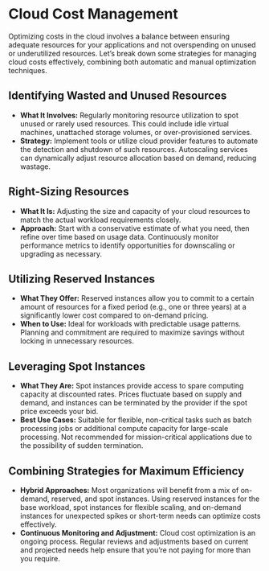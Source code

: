 # Cloud Cost Management

Optimizing costs in the cloud involves a balance between ensuring adequate resources for your applications and not overspending on unused or underutilized resources. Let’s break down some strategies for managing cloud costs effectively, combining both automatic and manual optimization techniques.

## Identifying Wasted and Unused Resources

- **What It Involves:** Regularly monitoring resource utilization to spot unused or rarely used resources. This could include idle virtual machines, unattached storage volumes, or over-provisioned services.
- **Strategy:** Implement tools or utilize cloud provider features to automate the detection and shutdown of such resources. Autoscaling services can dynamically adjust resource allocation based on demand, reducing wastage.

## Right-Sizing Resources

- **What It Is:** Adjusting the size and capacity of your cloud resources to match the actual workload requirements closely.
- **Approach:** Start with a conservative estimate of what you need, then refine over time based on usage data. Continuously monitor performance metrics to identify opportunities for downscaling or upgrading as necessary.

## Utilizing Reserved Instances

- **What They Offer:** Reserved instances allow you to commit to a certain amount of resources for a fixed period (e.g., one or three years) at a significantly lower cost compared to on-demand pricing.
- **When to Use:** Ideal for workloads with predictable usage patterns. Planning and commitment are required to maximize savings without locking in unnecessary resources.

## Leveraging Spot Instances

- **What They Are:** Spot instances provide access to spare computing capacity at discounted rates. Prices fluctuate based on supply and demand, and instances can be terminated by the provider if the spot price exceeds your bid.
- **Best Use Cases:** Suitable for flexible, non-critical tasks such as batch processing jobs or additional compute capacity for large-scale processing. Not recommended for mission-critical applications due to the possibility of sudden termination.

## Combining Strategies for Maximum Efficiency

- **Hybrid Approaches:** Most organizations will benefit from a mix of on-demand, reserved, and spot instances. Using reserved instances for the base workload, spot instances for flexible scaling, and on-demand instances for unexpected spikes or short-term needs can optimize costs effectively.
- **Continuous Monitoring and Adjustment:** Cloud cost optimization is an ongoing process. Regular reviews and adjustments based on current and projected needs help ensure that you’re not paying for more than you require.